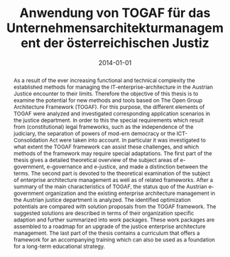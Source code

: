 ---
abstract: As a result of the ever increasing functional and technical complexity the
  established methods for managing the IT-enterprise-architecture in the Austrian
  Justice encounter to their limits. Therefore the objective of this thesis is to
  examine the potential for new methods and tools based on The Open Group Architecture
  Framework (TOGAF). For this purpose, the different elements of TOGAF were analyzed
  and investigated corresponding application scenarios in the justice department.
  In order to this the special requirements which result from (constitutional) legal
  frameworks, such as the independence of the judiciary, the separation of powers
  of mod-ern democracy or the ICT-Consolidation Act were taken into account. In particular
  it was investigated to what extent the TOGAF framework can assist these challenges,
  and which methods of the framework may require special adaptations. The first part
  of the thesis gives a detailed theoretical overview of the subject areas of e-government,
  e-governance and e-justice, and made a distinction between the terms. The second
  part is devoted to the theoretical examination of the subject of enterprise architecture
  management as well as of related frameworks. After a summary of the main characteristics
  of TOGAF, the status quo of the Austrian e-government organization and the existing
  enterprise architecture management in the Austrian justice department is analyzed.
  The identified optimization potentials are compared with solution proposals from
  the TOGAF framework. The suggested solutions are described in terms of their organization
  specific adaption and further summarized into work packages. These work packages
  are assembled to a roadmap for an upgrade of the justice enterprise architecture
  management. The last part of the thesis contains a curriculum that offers a framework
  for an accompanying training which can also be used as a foundation for a long-term
  educational strategy.
authors:
- Martin Hackl
date: '2014-01-01'
featured: false
publication_types:
- '7'
publishDate: '2014-01-01'
title: Anwendung von TOGAF für das Unternehmensarchitekturmanagement der österreichischen
  Justiz
url_pdf: ''
---